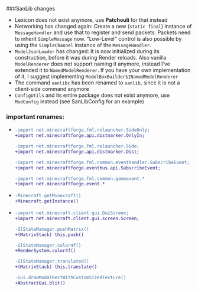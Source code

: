 ###SanLib changes
 - Lexicon does not exist anymore, use **Patchouli** for that instead
 - Networking has changed again: Create a new (```static final```) instance of ```MessageHandler``` and use that to register and send packets. Packets need to inherit ```SimpleMessage``` now. "Low-Level" control is also possible by using the ```SimpleChannel``` instance of the ```MessageHandler```.
 - ```ModelJsonLoader``` has changed: It is now initialized during its construction, before it was during Render reloads. Also vanilla ```ModelRenderer``` does not support naming it anymore, instead I've extended it to ```NamedModelRenderer```. If you have your own implementation of it, I suggest implementing ```ModelBoxBuilder$INamedModelRenderer```
 - The command ```sanlibc``` has been renamed to ```sanlib```, since it is not a client-side command anymore
 - ```ConfigUtils``` and its entire package does not exist anymore, use ```ModConfig``` instead (see SanLibConfig for an example)

### important renames:
- ```diff
  -import net.minecraftforge.fml.relauncher.SideOnly;
  +import net.minecraftforge.api.distmarker.OnlyIn;
  
  -import net.minecraftforge.fml.relauncher.Side;
  +import net.minecraftforge.api.distmarker.Dist;
  
  -import net.minecraftforge.fml.common.eventhandler.SubscribeEvent;
  +import net.minecraftforge.eventbus.api.SubscribeEvent;
  
  -import net.minecraftforge.fml.common.gameevent.*
  +import net.minecraftforge.event.*
  ```
- ```diff
  -Minecraft.getMinecraft()
  +Minecraft.getInstance()
  ```
- ```diff
  -import net.minecraft.client.gui.GuiScreen;
  +import net.minecraft.client.gui.screen.Screen;
  
  -GlStateManager.pushMatrix()
  +(MatrixStack) this.push()
  
  -GlStateManager.color4f()
  +RenderSystem.color4f()
  
  -GlStateManager.translated()
  +(MatrixStack) this.translate()
  
  -Gui.drawModalRectWithCustomSizedTexture()
  +AbstractGui.blit()
  ```